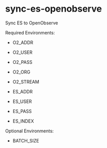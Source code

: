 # sync-es-openobserve
Sync ES to OpenObserve

Required Environments:

- O2_ADDR
- O2_USER
- O2_PASS
- O2_ORG
- O2_STREAM

- ES_ADDR
- ES_USER
- ES_PASS
- ES_INDEX

Optional Environments:

- BATCH_SIZE


